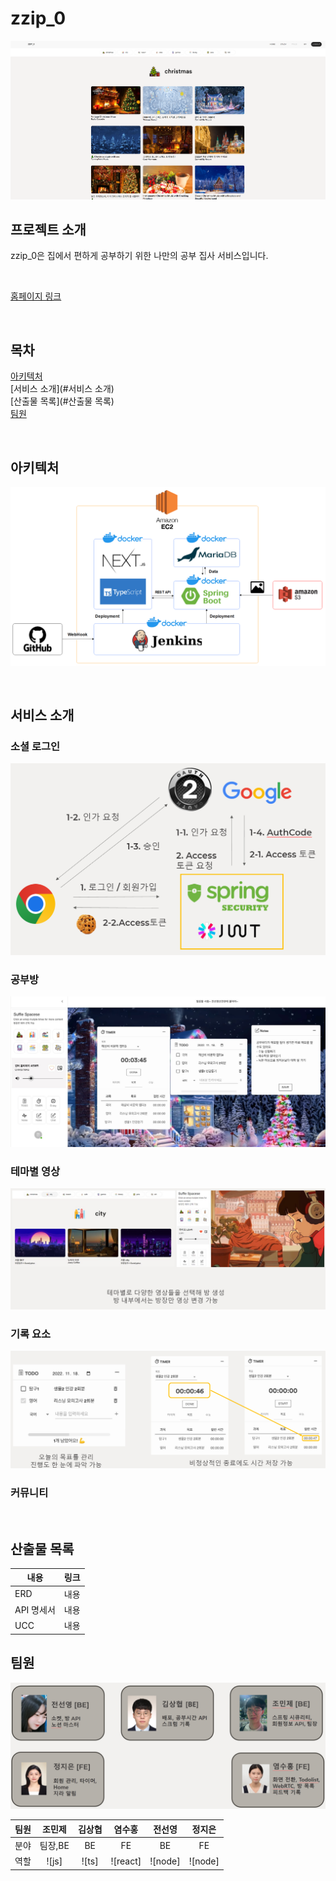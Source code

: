 # zzip_0

![homepage](./images/homepage.png)

## 프로젝트 소개

<p align="justify">
zzip_0은 집에서 편하게 공부하기 위한 나만의 공부 집사 서비스입니다.
</p>

<br>

[홈페이지 링크](https://zzip0.com/, "홈페이지 링크")

<br>

## 목차

[아키텍처](#아키텍처)
<br>
[서비스 소개](#서비스 소개)
<br>
[산출물 목록](#산출물 목록)
<br>
[팀원](#팀원)

<br>

## 아키텍처

![arc](./images/arc.png)

<br>

## 서비스 소개

### 소셜 로그인

![social](./images/social.png)

### 공부방

![room](./images/room.png)

### 테마별 영상

![background](./images/background.png)

### 기록 요소

![timer](./images/timer.png)

### 커뮤니티


<br>


## 산출물 목록

|내용|링크|
|---|---|
|ERD|내용|
|API 명세서|내용|
|UCC|내용|

## 팀원

![member](./images/member.png)

| 팀원 | 조민제 | 김상협 | 염수홍 | 전선영 | 정지은 |
| :-: | :-: | :-: | :-: | :-: | :-: |
| 분야 | 팀장,BE | BE | FE | BE | FE |
|   역할    |   ![js]    |   ![ts]    | ![react] | ![node] | ![node] |

<br>
